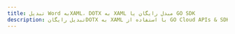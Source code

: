 ---title: تبدیل Word بهXAML، DOTX به XAML مبدل رایگان یا GO SDKdescription: تبدیل رایگانDOTX به XAML با استفاده از GO Cloud APIs & SDK. همچنین اسناد Microsoft Word و OpenOffice را در Cloud ایجاد، ویرایش و رندر کنید.---